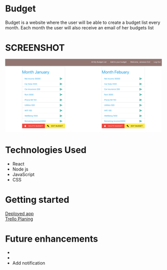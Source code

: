 # Budget
Budget is a website where the user will be able to create a budget list every month.
Each month the user will also receive an email of her budgets list

# SCREENSHOT
![landing.png](https://github.com/Jaice561/budget/blob/master/budgets.png)

# Technologies Used
- React
- Node js
- JavaScript
- CSS

# Getting started
[Deployed app](https://jmo-budgets.herokuapp.com/) <br>
[Trello Planing](https://trello.com/b/JpTzwd1T/budget)

# Future enhancements
- 
-
- Add notification